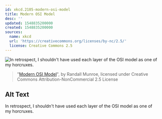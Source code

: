 ```yaml
---
id: xkcd.2105-modern-osi-model
title: Modern OSI Model
desc: ''
updated: 1548835200000
created: 1548835200000
sources:
  name: xkcd
  url: 'https://creativecommons.org/licenses/by-nc/2.5/'
  license: Creative Commons 2.5
---
```

![In retrospect, I shouldn't have used each layer of the OSI model as one of my horcruxes.](https://imgs.xkcd.com/comics/modern_osi_model.png)
> "[Modern OSI Model](https://xkcd.com/2105/)", by Randall Munroe, licensed under Creative Commons Attribution-NonCommercial 2.5 License

## Alt Text
In retrospect, I shouldn't have used each layer of the OSI model as one of my horcruxes.
